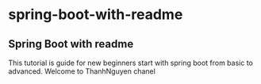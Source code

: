 # spring-boot-with-readme
## Spring Boot with readme
This tutorial is guide for new beginners start with spring boot from basic to advanced. Welcome to ThanhNguyen chanel
